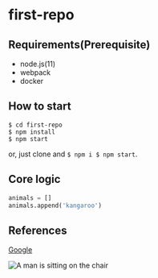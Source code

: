 # first-repo

## Requirements(Prerequisite)

- node.js(11)
- webpack
- docker

## How to start

```shell
$ cd first-repo
$ npm install
$ npm start
```
or, just clone and `$ npm i $ npm start`.

## Core logic

```python
animals = []
animals.append('kangaroo')
```

## References

[Google](https://www.google.com/)

![A man is sitting on the chair](/imgs/man-on-the-chair.jpg)


